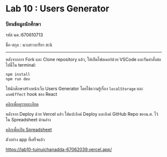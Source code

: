 # Lab 10 : Users Generator

### ป้อนข้อมูลนักศึกษา

รหัส นศ.:670610713

ชื่อ-สกุล : นางสาวบารียา สะนิ

---

หลังจากการ Fork และ Clone repository แล้ว, ให้เปิดโฟลเดอร์ด้วย VSCode และรันคำสั่งต่อไปนี้ใน terminal:

```bash
npm install
npm run dev
```

ให้นักศึกษาสร้างหน้าเว็บ Users Generator โดยใช้ความรู้เรื่อง `localStorage` และ `useEffect` hook ของ React

[คลิกเพื่อดูรายละเอียด](https://o365cmu-my.sharepoint.com/:b:/g/personal/dome_potikanond_cmu_ac_th/Eenvm5atLKhHv4P9f06JCbsBAlBK-p9SWQfe4CJcLVVBRg?e=psVH6B)

หลังจาก Deploy ด้วย Vercel แล้ว ให้แปะลิงค์ Deploy และลิงค์ GitHub Repo ของน.ศ. ไว้ใน Spreadsheet ด้านล่าง

[คลิกเพื่อเปิด Spreadsheet](https://o365cmu-my.sharepoint.com/:x:/g/personal/dome_potikanond_cmu_ac_th/ETFvzKA2h2lKk-3ktumEanUBRtX4sAvNHk-ssok3MFwYOg)

ตัวอย่าง app ที่เสร็จแล้ว

https://lab10-tuinuichanadda-67062039.vercel.app/
